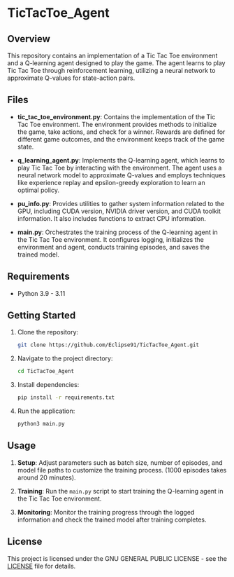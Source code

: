 # TicTacToe_Agent

## Overview

This repository contains an implementation of a Tic Tac Toe environment and a Q-learning agent designed to play the game. The agent learns to play Tic Tac Toe through reinforcement learning, utilizing a neural network to approximate Q-values for state-action pairs.

## Files

- **tic_tac_toe_environment.py**: Contains the implementation of the Tic Tac Toe environment. The environment provides methods to initialize the game, take actions, and check for a winner. Rewards are defined for different game outcomes, and the environment keeps track of the game state.

- **q_learning_agent.py**: Implements the Q-learning agent, which learns to play Tic Tac Toe by interacting with the environment. The agent uses a neural network model to approximate Q-values and employs techniques like experience replay and epsilon-greedy exploration to learn an optimal policy.

- **pu_info.py**: Provides utilities to gather system information related to the GPU, including CUDA version, NVIDIA driver version, and CUDA toolkit information. It also includes functions to extract CPU information.

- **main.py**: Orchestrates the training process of the Q-learning agent in the Tic Tac Toe environment. It configures logging, initializes the environment and agent, conducts training episodes, and saves the trained model.

## Requirements

- Python 3.9 - 3.11

## Getting Started

1. Clone the repository:
   ```bash
   git clone https://github.com/Eclipse91/TicTacToe_Agent.git
   ```

2. Navigate to the project directory:
   ```bash
   cd TicTacToe_Agent
   ```

3. Install dependencies:
   ```bash
   pip install -r requirements.txt
   ```
4. Run the application:

   ```bash
   python3 main.py
   ```


## Usage

1. **Setup**: Adjust parameters such as batch size, number of episodes, and model file paths to customize the training process. (1000 episodes takes around 20 minutes).

2. **Training**: Run the `main.py` script to start training the Q-learning agent in the Tic Tac Toe environment.

3. **Monitoring**: Monitor the training progress through the logged information and check the trained model after training completes.

## License

This project is licensed under the GNU GENERAL PUBLIC LICENSE - see the [LICENSE](LICENSE) file for details.
